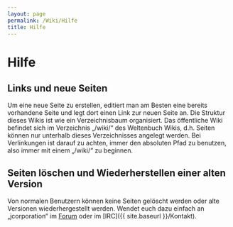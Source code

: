 ```yaml
---
layout: page
permalink: /Wiki/Hilfe
title: Hilfe
---
```


# Hilfe

## Links und neue Seiten

Um eine neue Seite zu erstellen, editiert man am Besten eine bereits vorhandene Seite und legt dort einen Link zur neuen Seite an. Die Struktur dieses Wikis ist wie ein Verzeichnisbaum organisiert. Das öffentliche Wiki befindet sich im Verzeichnis &bdquo;/wiki/&ldquo; des Weltenbuch Wikis, d.h. Seiten können nur unterhalb dieses Verzeichnisses angelegt werden. Bei Verlinkungen ist darauf zu achten, immer den absoluten Pfad zu benutzen, also immer mit einem &bdquo;/wiki/&ldquo; zu beginnen.

## Seiten löschen und Wiederherstellen einer alten Version

Von normalen Benutzern können keine Seiten gelöscht werden oder alte Versionen wiederhergestellt werden. Wendet euch dazu einfach an &bdquo;jcorporation&ldquo; im [Forum](http://tanelorn.net/index.php/board,225.0.html) oder im [IRC]({{ site.baseurl }}/Kontakt).

